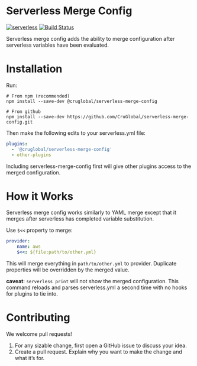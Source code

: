 # Serverless Merge Config
[![serverless](http://public.serverless.com/badges/v3.svg)](http://www.serverless.com)
[![Build Status](https://travis-ci.org/CruGlobal/serverless-merge-config.svg?branch=master)](https://travis-ci.org/CruGlobal/serverless-merge-config)

Serverless merge config adds the ability to merge configuration after serverless variables have been evaluated.

# Installation
Run:
```
# From npm (recommended)
npm install --save-dev @cruglobal/serverless-merge-config

# From github
npm install --save-dev https://github.com/CruGlobal/serverless-merge-config.git
```
Then make the following edits to your serverless.yml file:
```yaml
plugins:
  - '@cruglobal/serverless-merge-config'
  - other-plugins
```
Including serverless-merge-config first will give other plugins access to the merged configuration.

# How it Works

Serverless merge config works similarly to YAML merge except that it merges after serverless has completed variable substitution.

Use `$<<` property to merge:
```yaml
provider:
    name: aws
    $<<: ${file:path/to/other.yml}
```
This will merge everything in `path/to/other.yml` to provider. Duplicate properties will be overridden by the merged value.

**caveat**: `serverless print` will not show the merged configuration. This command reloads and parses serverless.yml a second time with no hooks for plugins to tie into.

# Contributing
We welcome pull requests!
1. For any sizable change, first open a GitHub issue to discuss your idea.
2. Create a pull request.  Explain why you want to make the change and what it’s for.
